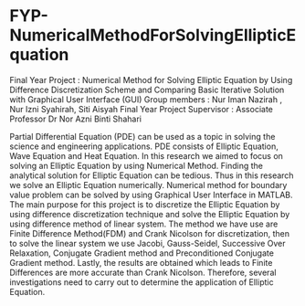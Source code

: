 # FYP-NumericalMethodForSolvingEllipticEquation
Final Year Project : Numerical Method for Solving Elliptic Equation by Using Difference Discretization Scheme and Comparing Basic Iterative Solution with Graphical User Interface (GUI)
Group members : Nur Iman Nazirah , Nur Izni Syahirah, Siti Aisyah
Final Year Project Supervisor : Associate Professor Dr Nor Azni Binti Shahari


Partial Differential Equation (PDE) can be used as a topic in solving the science and engineering applications. 
PDE consists of Elliptic Equation, Wave Equation and Heat Equation. 
In this research we aimed to focus on solving an Elliptic Equation by using Numerical Method. 
Finding the analytical solution for Elliptic Equation can be tedious. 
Thus in this research we solve an Elliptic Equation numerically. 
Numerical method for boundary value problem can be solved by using Graphical User Interface in MATLAB.
The main purpose for this project is to discretize the Elliptic Equation by using difference discretization technique and solve the Elliptic Equation by using difference method of linear system. 
The method we have use are Finite Difference Method(FDM) and Crank Nicolson for discretization, then to solve the linear system we use Jacobi, Gauss-Seidel, Successive Over Relaxation, Conjugate Gradient method and Preconditioned Conjugate Gradient method.
Lastly, the results are obtained which leads to Finite Differences are more accurate than Crank Nicolson.
Therefore, several investigations need to carry out to determine the application of Elliptic Equation.
